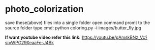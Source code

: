 # photo_colorization
save these(above) files into a single folder 
open command promt to the source folder
type cmd:
python coloring.py -i images/butter_fly.jpg

**If want youtube video refer this link:**
https://youtu.be/gAmskBNz_Vc?si=WPG29XeaaFe-J4Bk
